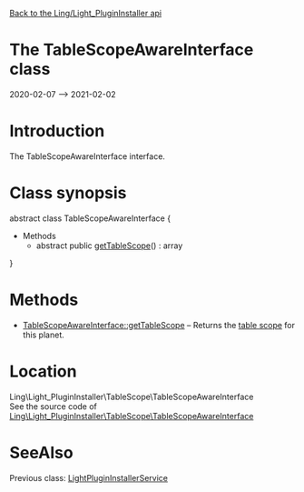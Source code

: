 [Back to the Ling/Light_PluginInstaller api](https://github.com/lingtalfi/Light_PluginInstaller/blob/master/doc/api/Ling/Light_PluginInstaller.md)



The TableScopeAwareInterface class
================
2020-02-07 --> 2021-02-02






Introduction
============

The TableScopeAwareInterface interface.



Class synopsis
==============


abstract class <span class="pl-k">TableScopeAwareInterface</span>  {

- Methods
    - abstract public [getTableScope](https://github.com/lingtalfi/Light_PluginInstaller/blob/master/doc/api/Ling/Light_PluginInstaller/TableScope/TableScopeAwareInterface/getTableScope.md)() : array

}






Methods
==============

- [TableScopeAwareInterface::getTableScope](https://github.com/lingtalfi/Light_PluginInstaller/blob/master/doc/api/Ling/Light_PluginInstaller/TableScope/TableScopeAwareInterface/getTableScope.md) &ndash; Returns the [table scope](https://github.com/lingtalfi/TheBar/blob/master/discussions/table-scope.md) for this planet.





Location
=============
Ling\Light_PluginInstaller\TableScope\TableScopeAwareInterface<br>
See the source code of [Ling\Light_PluginInstaller\TableScope\TableScopeAwareInterface](https://github.com/lingtalfi/Light_PluginInstaller/blob/master/TableScope/TableScopeAwareInterface.php)



SeeAlso
==============
Previous class: [LightPluginInstallerService](https://github.com/lingtalfi/Light_PluginInstaller/blob/master/doc/api/Ling/Light_PluginInstaller/Service/LightPluginInstallerService.md)<br>
